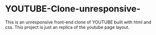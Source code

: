# YOUTUBE-Clone-unresponsive-
This is an unresponsive front-end clone of YOUTUBE built with html and css. This project is just an replica of the youtube page layout.
